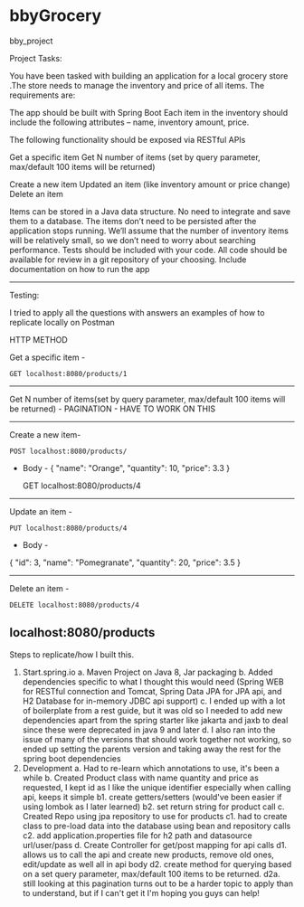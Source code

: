 # bbyGrocery
bby_project

Project Tasks:

You have been tasked with building an application for a local grocery store .The store needs to manage the inventory and price of all items. The requirements are:

The app should be built with Spring Boot
Each item in the inventory should include the following attributes – name, inventory amount, price.

The following functionality should be exposed via RESTful APIs

Get a specific item
Get N number of items (set by query parameter, max/default 100 items will be returned)

Create a new item
Updated an item (like inventory amount or price change) 
Delete an item

Items can be stored in a Java data structure. No need to integrate and save them to a database. The items don’t need to be persisted after the application stops running. 
We’ll assume that the number of inventory items will be relatively small, so we don’t need to worry about searching performance.
Tests should be included with your code.
All code should be available for review in a git repository of your choosing. Include documentation on how to run the app


 -------------------------------- -------------------------------- -------------------------------- -------------------------------- -------------------------------- -------------------------------- 
 
 
Testing:

I tried to apply all the questions with answers an examples of how to replicate locally on Postman 

HTTP METHOD


Get a specific item - 

	GET localhost:8080/products/1

------------------------------------------------------------------------------------------------------------------------------------------------------------------------------------------------

Get N number of items(set by query parameter, max/default 100 items will be returned) - PAGINATION - HAVE TO WORK ON THIS

------------------------------------------------------------------------------------------------------------------------------------------------------------------------------------------------

Create a new item- 

	POST localhost:8080/products/  

* Body -
{
    "name": "Orange",
    "quantity": 10,
    "price": 3.3
}

	GET localhost:8080/products/4

------------------------------------------------------------------------------------------------------------------------------------------------------------------------------------------------

Update an item - 

	PUT localhost:8080/products/4 
	
* Body -

{
    "id": 3,
    "name": "Pomegranate",
    "quantity": 20,
    "price": 3.5
}

------------------------------------------------------------------------------------------------------------------------------------------------------------------------------------------------

Delete an item - 

	DELETE localhost:8080/products/4

localhost:8080/products
------------------------------------------------------------------------------------------------------------------------------------------------------------------------------------------------



Steps to replicate/how I built this.

1. Start.spring.io
	a. Maven Project on Java 8, Jar packaging
	b. Added dependencies specific to what I thought this would need (Spring WEB for RESTful connection and Tomcat, Spring Data JPA for JPA api, and H2 Database for in-memory JDBC api support)
  c. I ended up with a lot of boilerplate from a rest guide, but it was old so I needed to add new dependencies apart from the spring starter like jakarta and jaxb to deal since these were deprecated in java 9 and later
  d. I also ran into the issue of many of the versions that should work together not working, so ended up setting the parents version and taking away the rest for the spring boot dependencies
2. Development 
  a. Had to re-learn which annotations to use, it's been a while
  b. Created Product class with name quantity and price as requested, I kept id as I like the unique identifier especially when calling api, keeps it simple
    b1. create getters/setters (would've been easier if using lombok as I later learned) 
    b2. set return string for product call
  c. Created Repo using jpa repository to use for products 
     c1. had to create class to pre-load data into the database using bean and repository calls
     c2. add application.properties file for h2 path and datasource url/user/pass
  d. Create Controller for get/post mapping for api calls
     d1. allows us to call the api and create new products, remove old ones, edit/update as well all in api body
     d2. create method for querying based on a set query parameter, max/default 100 items to be returned.
        d2a. still looking at this pagination turns out to be a harder topic to apply than to understand, but if I can't get it I'm hoping you guys can help!
